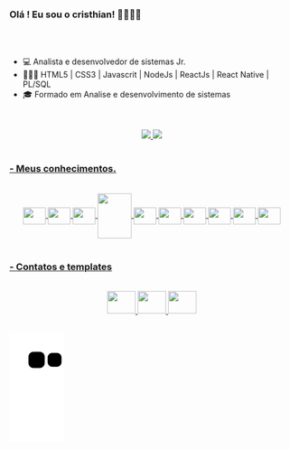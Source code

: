 ### Olá ! Eu sou o cristhian! ✌🏽✌🏽

</br>
</br>

- 💻 Analista e desenvolvedor de sistemas Jr. [<Hospital Santa Monica>](https://www.hospsantamonica.com.br)
- 👩🏻‍💻 HTML5 | CSS3 | Javascrit | NodeJs | ReactJs | React Native | PL/SQL
- 🎓 Formado em Analise e desenvolvimento de sistemas
    
</br>
</br>

<div style="display: flex, justify-content: space-between" align="center">
    <a href="http://github.com/cristhian-pen">
    <img height="180em" src="https://github-readme-stats.vercel.app/api?username=cristhian-pen&show_icons=true&theme=dracula&include_all_commits=true&count_private=true"/>
    <img height="180em" src="https://github-readme-stats.vercel.app/api/top-langs/?username=cristhian-pen&layout=compact&langs-count=7&theme=dracula"/>
 </div>

</br>

### - Meus conhecimentos.
</br>

<div style="display: inline_block" align="center">
  <img align="center" alt"lang-JS" height="30" width="40" src="https://cdn.jsdelivr.net/gh/devicons/devicon/icons/javascript/javascript-original.svg"/>
  <img align="center" alt"lang-html" height="30" width="40" src="https://cdn.jsdelivr.net/gh/devicons/devicon/icons/html5/html5-original-wordmark.svg"/>
  <img align="center" alt"lang-bts" height="30" width="40" src="https://cdn.jsdelivr.net/gh/devicons/devicon/icons/bootstrap/bootstrap-original.svg"/>
  <img align="center" alt"lang-twid" height="80" width="60" src="https://cdn.jsdelivr.net/gh/devicons/devicon/icons/tailwindcss/tailwindcss-original-wordmark.svg"/>
  <img align="center" alt"lang-Rejs" height="30" width="40" src="https://cdn.jsdelivr.net/gh/devicons/devicon/icons/react/react-original-wordmark.svg"/>
  <img align="center" alt"lang-node" height="30" width="40" src="https://cdn.jsdelivr.net/gh/devicons/devicon/icons/nodejs/nodejs-original.svg"/>
  <img align="center" alt"lang-dkr" height="30" width="40" src="https://cdn.jsdelivr.net/gh/devicons/devicon/icons/docker/docker-plain.svg"/>
  <img align="center" alt"lang-fgma" height="30" width="40" src="https://cdn.jsdelivr.net/gh/devicons/devicon/icons/figma/figma-original.svg"/>
  <img align="center" alt"lang-msql" height="30" width="40" src="https://cdn.jsdelivr.net/gh/devicons/devicon/icons/mysql/mysql-plain.svg"/>
  <img align="center" alt"lang-sqlize" height="30" width="40" src="https://cdn.jsdelivr.net/gh/devicons/devicon/icons/sequelize/sequelize-plain.svg"/>
</div>

</br>

### - Contatos e templates

</br>

<div style = "display: flex, justify-content: space-between" align="center">
  <a href="https://www.linkedin.com/in/cristhian-moura/" target="_blank">
    <img height="40" width="50" src="https://cdn.jsdelivr.net/gh/devicons/devicon/icons/linkedin/linkedin-original.svg" />
  </a>
  <a href="mailto:cristhian_moura@live.com" target="_blank">
    <img height="40" width="50" src="https://img.icons8.com/fluency/96/000000/microsoft-outlook-2019.png" />
  </a>
  <a href="https://www.figma.com/files/user/996751842462314940?fuid=996751842462314940" target="_blank">
    <img height="40" width="50" src="https://cdn.jsdelivr.net/gh/devicons/devicon/icons/figma/figma-original.svg" />
  </a>
</div>

</br>
    
![snake gif](https://github.com/cristhian-pen/cristhian-pen/blob/output/github-contribution-grid-snake.svg)
